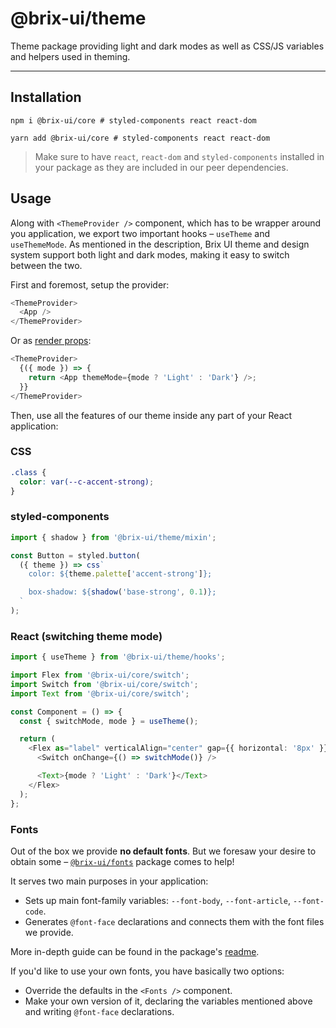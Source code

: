 # @brix-ui/theme

Theme package providing light and dark modes as well as CSS/JS variables and helpers used in theming.

---

## Installation

```shell script
npm i @brix-ui/core # styled-components react react-dom
```

```shell script
yarn add @brix-ui/core # styled-components react react-dom
```

> Make sure to have `react`, `react-dom` and `styled-components` installed in your package as they are included in our peer dependencies.

## Usage

Along with `<ThemeProvider />` component, which has to be wrapper around you application, we export two important
hooks – `useTheme` and `useThemeMode`.
As mentioned in the description, Brix UI theme and design system support both light and dark modes, making it
easy to switch between the two.

First and foremost, setup the provider:

```typescript jsx
<ThemeProvider>
  <App />
</ThemeProvider>
```

Or as [render props](https://en.reactjs.org/docs/render-props.html):

```typescript jsx
<ThemeProvider>
  {({ mode }) => {
    return <App themeMode={mode ? 'Light' : 'Dark'} />;
  }}
</ThemeProvider>
```

Then, use all the features of our theme inside any part of your React application:

### CSS

```css
.class {
  color: var(--c-accent-strong);
}
```

### styled-components

```typescript
import { shadow } from '@brix-ui/theme/mixin';

const Button = styled.button(
  ({ theme }) => css`
    color: ${theme.palette['accent-strong']};

    box-shadow: ${shadow('base-strong', 0.1)};
  `
);
```

### React (switching theme mode)

```typescript jsx
import { useTheme } from '@brix-ui/theme/hooks';

import Flex from '@brix-ui/core/switch';
import Switch from '@brix-ui/core/switch';
import Text from '@brix-ui/core/switch';

const Component = () => {
  const { switchMode, mode } = useTheme();

  return (
    <Flex as="label" verticalAlign="center" gap={{ horizontal: '8px' }}>
      <Switch onChange={() => switchMode()} />

      <Text>{mode ? 'Light' : 'Dark'}</Text>
    </Flex>
  );
};
```

### Fonts

Out of the box we provide **no default fonts**.
But we foresaw your desire to obtain some – [`@brix-ui/fonts`](../fonts/README.md) package comes to help!

It serves two main purposes in your application:

- Sets up main font-family variables: `--font-body`, `--font-article`, `--font-code`.
- Generates `@font-face` declarations and connects them with the font files we provide.

More in-depth guide can be found in the package's [readme](../fonts/README.md).

If you'd like to use your own fonts, you have basically two options:

- Override the defaults in the `<Fonts />` component.
- Make your own version of it, declaring the variables mentioned above and writing `@font-face` declarations.

